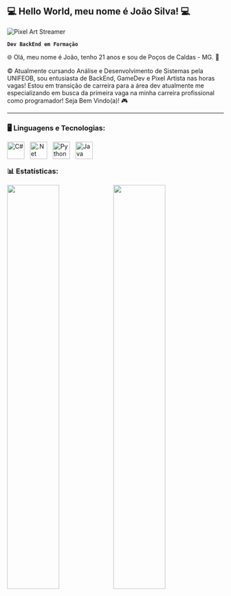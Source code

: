 ## 💻 Hello World, meu nome é João Silva! 💻

![Pixel Art Streamer](https://media3.giphy.com/media/v1.Y2lkPTc5MGI3NjExZWxnNXdmMmR0MmxoOHRwNm91Zm5nbmE2bGZkaDBvMnpwdDRidm8xdSZlcD12MV9pbnRlcm5hbF9naWZfYnlfaWQmY3Q9Zw/JqktW74a1PTTcAR7pc/giphy.gif)

**`Dev BackEnd em Formação`**

🌐 Olá, meu nome é João, tenho 21 anos e sou de Poços de Caldas - MG. 📌

©️ Atualmente cursando Análise e Desenvolvimento de Sistemas pela UNIFEOB, sou entusiasta de BackEnd, GameDev e Pixel Artista nas horas vagas! Estou em transição de carreira para a área dev atualmente me especializando em busca da primeira vaga na minha carreira profissional como programador! Seja Bem Vindo(a)! 🎮

------

### 🖥️ Linguagens e Tecnologias: 

<img 
    align="left" 
    alt="C#"
    title="C#" 
    width="40px" 
    style="padding-right: 10px;" 
src="https://cdn.jsdelivr.net/gh/devicons/devicon@latest/icons/csharp/csharp-original.svg" />
          
<img 
    align="left" 
    alt=".Net Core"
    title=".Net Core" 
    width="40px" 
    style="padding-right: 10px;" 
src="https://cdn.jsdelivr.net/gh/devicons/devicon@latest/icons/dotnetcore/dotnetcore-original.svg" />

<img 
    align="left" 
    alt="Python"
    title="Python" 
    width="40px" 
    style="padding-right: 10px;" 
src="https://cdn.jsdelivr.net/gh/devicons/devicon@latest/icons/python/python-original.svg" />

<img 
    align="left" 
    alt="Java"
    title="Java" 
    width="40px" 
    style="padding-right: 10px;" 
src="https://cdn.jsdelivr.net/gh/devicons/devicon@latest/icons/java/java-original.svg" />

<br/>
<br/>


### 📊 Estatísticas:

<img src="https://github-readme-stats.vercel.app/api?username=joaosilva-prog&show_icons=true&theme=tokyonight" width="49%" /><img src="https://github-readme-stats.vercel.app/api/top-langs/?username=joaosilva-prog&layout=compact&theme=tokyonight" width="49%" />